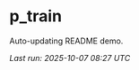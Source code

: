 # p_train

Auto-updating README demo.

<!--START_SECTION:status-->
_Last run: 2025-10-07 08:27 UTC_
<!--END_SECTION:status-->



































































































































































































































































































































































































































































































































































































































































































































































































































































































































































































































































































































